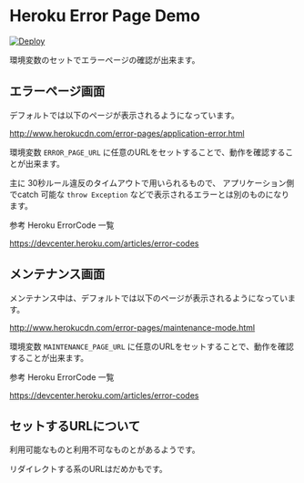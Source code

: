 # Heroku Error Page Demo

[![Deploy](https://www.herokucdn.com/deploy/button.svg)](https://heroku.com/deploy)

環境変数のセットでエラーページの確認が出来ます。

## エラーページ画面

デフォルトでは以下のページが表示されるようになっています。

http://www.herokucdn.com/error-pages/application-error.html

環境変数 `ERROR_PAGE_URL` に任意のURLをセットすることで、動作を確認することが出来ます。 

主に 30秒ルール違反のタイムアウトで用いられるもので、
アプリケーション側でcatch 可能な `throw Exception` などで表示されるエラーとは別のものになります。

参考 Heroku ErrorCode 一覧

https://devcenter.heroku.com/articles/error-codes

## メンテナンス画面

メンテナンス中は、デフォルトでは以下のページが表示されるようになっています。

http://www.herokucdn.com/error-pages/maintenance-mode.html

環境変数 `MAINTENANCE_PAGE_URL` に任意のURLをセットすることで、動作を確認することが出来ます。 

参考 Heroku ErrorCode 一覧

https://devcenter.heroku.com/articles/error-codes

## セットするURLについて

利用可能なものと利用不可なものとがあるようです。

リダイレクトする系のURLはだめかもです。